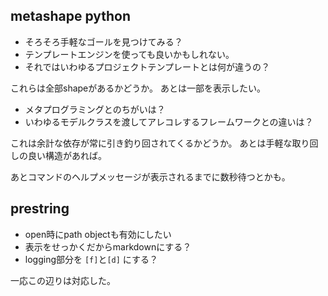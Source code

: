## metashape python

- そろそろ手軽なゴールを見つけてみる？
- テンプレートエンジンを使っても良いかもしれない。
- それではいわゆるプロジェクトテンプレートとは何が違うの？

これらは全部shapeがあるかどうか。
あとは一部を表示したい。

- メタプログラミングとのちがいは？
- いわゆるモデルクラスを渡してアレコレするフレームワークとの違いは？

これは余計な依存が常に引き釣り回されてくるかどうか。
あとは手軽な取り回しの良い構造があれば。

あとコマンドのヘルプメッセージが表示されるまでに数秒待つとかも。

## prestring

- open時にpath objectも有効にしたい
- 表示をせっかくだからmarkdownにする？
- logging部分を `[f]`と`[d]` にする？

一応この辺りは対応した。
